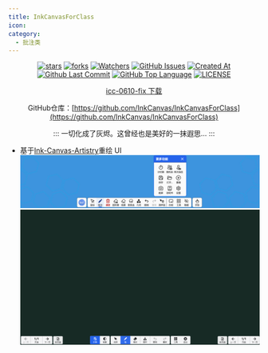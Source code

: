 ```yaml
---
title: InkCanvasForClass
icon: 
category:
  - 批注类
---
```


<div align="center">

[![stars](https://img.shields.io/github/stars/InkCanvas/InkCanvasForClass?label=Stars)](https://github.com/InkCanvas/InkCanvasForClass) [![forks](https://img.shields.io/github/forks/InkCanvas/InkCanvasForClass?label=Forks)](https://github.com/InkCanvas/InkCanvasForClass) [![Watchers](https://img.shields.io/github/watchers/InkCanvas/InkCanvasForClass?style=social)](https://github.com/InkCanvas/InkCanvasForClass/watchers) [![GitHub Issues](https://img.shields.io/github/issues-search/InkCanvas/InkCanvasForClass?query=is%3Aopen&style=flat&logo=github&label=Issues&color=%233fb950)](https://github.com/InkCanvas/InkCanvasForClass/issues) [![Created At](https://img.shields.io/github/created-at/InkCanvas/InkCanvasForClass)](https://github.com/InkCanvas/InkCanvasForClass) [![Github Last Commit](https://img.shields.io/github/last-commit/InkCanvas/InkCanvasForClass)](https://github.com/InkCanvas/InkCanvasForClass/commits/master/) [![GitHub Top Language](https://img.shields.io/github/languages/top/InkCanvas/InkCanvasForClass)](https://github.com/InkCanvas/InkCanvasForClass) [![LICENSE](https://img.shields.io/badge/License-GPL--3.0-red.svg "LICENSE")](https://github.com/InkCanvas/InkCanvasForClass/blob/master/LICENSE)

[icc-0610-fix 下载](https://www.123912.com/s/0l7bVv-yHdAh)

GitHub仓库：[https://github.com/InkCanvas/InkCanvasForClass](https://github.com/InkCanvas/InkCanvasForClass)

:::
一切化成了灰烬。这曾经也是美好的一抹遐思...
:::

</div>

- 基于[Ink-Canvas-Artistry](https://github.com/ChangSakura/Ink-Canvas)重绘 UI
  ![toolbar](images/toolbar.png)
  ![board](images/board.png)